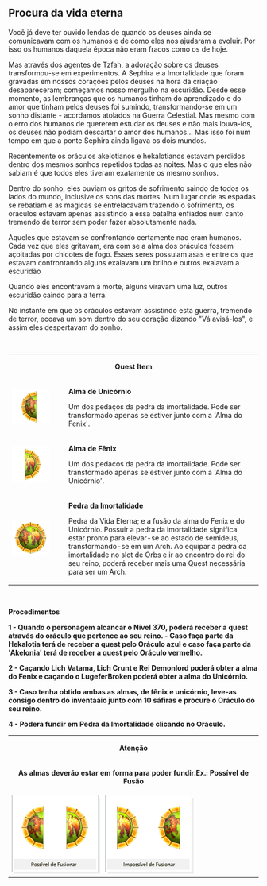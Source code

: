 ## Procura da vida eterna

<html>
  <head>
    <meta charset="utf-8" />
    <meta name="viewport" content="width=device-width" />
  </head>
  <body>
<p>Você já deve ter ouvido lendas de quando os deuses ainda se comunicavam com os humanos e de como eles nos ajudaram a evoluir. Por isso os humanos daquela época não eram fracos como os de hoje.</p>
<p>Mas através dos agentes de Tzfah, a adoração sobre os deuses transformou-se em experimentos. A Sephira e a Imortalidade que foram gravadas em nossos corações pelos deuses na hora da criação desapareceram; começamos nosso mergulho na escuridão. Desde esse momento, as lembranças que os humanos tinham do aprendizado e do amor que tinham pelos deuses foi sumindo, transformando-se em um sonho distante - acordamos atolados na Guerra Celestial. Mas mesmo com o erro dos humanos de quererem estudar os deuses e não mais louva-los, os deuses não podiam descartar o amor dos humanos... Mas isso foi num tempo em que a ponte Sephira ainda ligava os dois mundos. </p>
<p>Recentemente os oráculos akelotianos e hekalotianos estavam perdidos dentro dos mesmos sonhos repetidos todas as noites. Mas o que eles não sabiam é que todos eles tiveram exatamente os mesmo sonhos.</p>
<p>Dentro do sonho, eles ouviam os gritos de sofrimento saindo de todos os lados do mundo, inclusive os sons das mortes. Num lugar onde as espadas se rebatiam e as magicas se entrelacavam trazendo o sofrimento, os oraculos estavam apenas assistindo a essa batalha enfiados num canto tremendo de terror sem poder fazer absolutamente nada.</p>
<p>Aqueles que estavam se confrontando certamente nao eram humanos. Cada vez que eles gritavam, era com se a alma dos oráculos fossem açoitadas por chicotes de fogo. Esses seres possuiam asas e entre os que estavam confrontando alguns exalavam um brilho e outros exalavam a escuridão</p>
<p>Quando eles encontravam a morte, alguns viravam uma luz, outros escuridão caindo para a terra.</p>
<p>No instante em que os oráculos estavam assistindo esta guerra, tremendo de terror, ecoava um som dentro do seu coração dizendo "Vá avisá-los", e assim eles despertavam do sonho.</p>
<br>
<table border="0" cellpadding="0" cellspacing="0"> 
	<tr>
		<td colspan="2" align="center"><p><strong>Quest Item</strong></p></td>			
	</tr>		
	<tr>
		<td width="100px"><img src="./Quests-Especiais-files/Procura-da-Vida-Eterna-files/wyd_img_procura-da-vida-eterna-1.gif"></td>
		<td><p><strong>Alma de Unicórnio</strong></p> 
			<p>Um dos pedaços da pedra da imortalidade. Pode ser transformado apenas se estiver junto com a 'Alma do Fenix'.</p>
		</td>
	</tr>
	<tr>
		<td width="100px"><img src="./Quests-Especiais-files/Procura-da-Vida-Eterna-files/wyd_img_procura-da-vida-eterna-2.gif"></td>
		<td><p><strong>Alma de Fênix</strong></p> 
			<p>Um dos pedacos da pedra da imortalidade. Pode ser transformado apenas se estiver junto com a 'Alma do Unicórnio'.</p>
		</td>
	</tr>
	<tr>
		<td width="100px"><img src="./Quests-Especiais-files/Procura-da-Vida-Eterna-files/wyd_img_procura-da-vida-eterna-3.gif"></td>
		<td><p><strong>Pedra da Imortalidade</strong></p> 
			<p>Pedra da Vida Eterna; e a fusão da alma do Fenix e do Unicórnio. Possuir a pedra da imortalidade significa estar pronto para elevar-se ao estado de semideus, transformando-se em um Arch. Ao equipar a pedra da imortalidade no slot de Orbs e ir ao encontro do rei do seu reino, poderá receber mais uma Quest necessária para ser um Arch.</p>
		</td>
	</tr>
</table>
<br>
<p><strong>Procedimentos<strong></p>
<p>1 - Quando o personagem alcancar o Nivel 370, poderá receber a quest através do oráculo que pertence ao seu reino.
- Caso faça parte da Hekalotia terá de receber a quest pelo Oráculo azul e caso faça parte da 'Akelonia' terá de receber a quest pelo Oráculo vermelho.</p>
<p>2 - Caçando Lich Vatama, Lich Crunt e Rei Demonlord poderá obter a alma do Fenix e caçando o LugeferBroken poderá obter a alma do Unicórnio.</p>
<p>3 - Caso tenha obtido ambas as almas, de fênix e unicórnio, leve-as consigo dentro do inventaáio junto com 10 sáfiras e procure o Oráculo do seu reino.</p>
<p>4 - Podera fundir em Pedra da Imortalidade clicando no Oráculo.</p>
<table border="0" cellpadding="0" cellspacing="0"> 
	<tr>
		<td align="center"><p><strong>Atenção</strong></p></td>			
	</tr>	
	<tr>
		<td align="center"><p>As almas deverão estar em forma para poder fundir.Ex.: Possível de Fusão</p></td>			
	</tr>	
	<tr>
		<td width="3000px"><img src="./Quests-Especiais-files/Procura-da-Vida-Eterna-files/wyd_img_procura-da-vida-eterna-4.gif"></td>
	</tr>
</table>
  </body>
</html>
